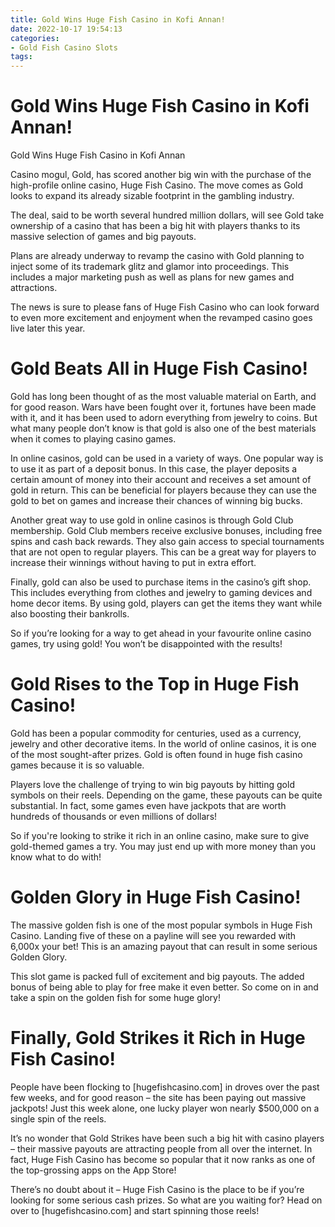 ```yaml
---
title: Gold Wins Huge Fish Casino in Kofi Annan!
date: 2022-10-17 19:54:13
categories:
- Gold Fish Casino Slots
tags:
---
```



#  Gold Wins Huge Fish Casino in Kofi Annan!

Gold Wins Huge Fish Casino in Kofi Annan

Casino mogul, Gold, has scored another big win with the purchase of the high-profile online casino, Huge Fish Casino. The move comes as Gold looks to expand its already sizable footprint in the gambling industry.

The deal, said to be worth several hundred million dollars, will see Gold take ownership of a casino that has been a big hit with players thanks to its massive selection of games and big payouts.

Plans are already underway to revamp the casino with Gold planning to inject some of its trademark glitz and glamor into proceedings. This includes a major marketing push as well as plans for new games and attractions.

The news is sure to please fans of Huge Fish Casino who can look forward to even more excitement and enjoyment when the revamped casino goes live later this year.

#  Gold Beats All in Huge Fish Casino!

Gold has long been thought of as the most valuable material on Earth, and for good reason. Wars have been fought over it, fortunes have been made with it, and it has been used to adorn everything from jewelry to coins. But what many people don’t know is that gold is also one of the best materials when it comes to playing casino games.

In online casinos, gold can be used in a variety of ways. One popular way is to use it as part of a deposit bonus. In this case, the player deposits a certain amount of money into their account and receives a set amount of gold in return. This can be beneficial for players because they can use the gold to bet on games and increase their chances of winning big bucks.

Another great way to use gold in online casinos is through Gold Club membership. Gold Club members receive exclusive bonuses, including free spins and cash back rewards. They also gain access to special tournaments that are not open to regular players. This can be a great way for players to increase their winnings without having to put in extra effort.

Finally, gold can also be used to purchase items in the casino’s gift shop. This includes everything from clothes and jewelry to gaming devices and home decor items. By using gold, players can get the items they want while also boosting their bankrolls.

So if you’re looking for a way to get ahead in your favourite online casino games, try using gold! You won’t be disappointed with the results!

#  Gold Rises to the Top in Huge Fish Casino!

Gold has been a popular commodity for centuries, used as a currency, jewelry and other decorative items. In the world of online casinos, it is one of the most sought-after prizes. Gold is often found in huge fish casino games because it is so valuable.

Players love the challenge of trying to win big payouts by hitting gold symbols on their reels. Depending on the game, these payouts can be quite substantial. In fact, some games even have jackpots that are worth hundreds of thousands or even millions of dollars!

So if you're looking to strike it rich in an online casino, make sure to give gold-themed games a try. You may just end up with more money than you know what to do with!

#  Golden Glory in Huge Fish Casino!

The massive golden fish is one of the most popular symbols in Huge Fish Casino. Landing five of these on a payline will see you rewarded with 6,000x your bet! This is an amazing payout that can result in some serious Golden Glory.

This slot game is packed full of excitement and big payouts. The added bonus of being able to play for free make it even better. So come on in and take a spin on the golden fish for some huge glory!

#  Finally, Gold Strikes it Rich in Huge Fish Casino!

People have been flocking to [hugefishcasino.com] in droves over the past few weeks, and for good reason – the site has been paying out massive jackpots! Just this week alone, one lucky player won nearly $500,000 on a single spin of the reels.

It’s no wonder that Gold Strikes have been such a big hit with casino players – their massive payouts are attracting people from all over the internet. In fact, Huge Fish Casino has become so popular that it now ranks as one of the top-grossing apps on the App Store!

There’s no doubt about it – Huge Fish Casino is the place to be if you’re looking for some serious cash prizes. So what are you waiting for? Head on over to [hugefishcasino.com] and start spinning those reels!